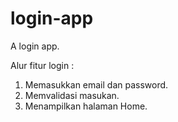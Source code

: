 # login-app
A login app.

Alur fitur login :
1. Memasukkan email dan password.
2. Memvalidasi masukan.
3. Menampilkan halaman Home.
